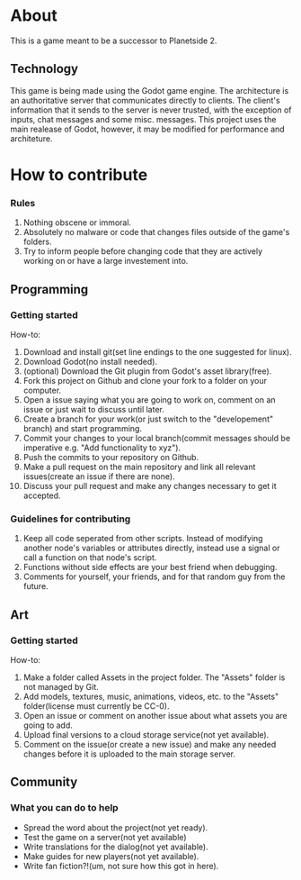 # About

This is a game meant to be a successor to Planetside 2.

## Technology

This game is being made using the Godot game engine. The architecture is an authoritative server that communicates directly to clients. 
The client's information that it sends to the server is never trusted, with the exception of inputs, chat messages and some misc. messages.
This project uses the main realease of Godot, however, it may be modified for performance and architeture.

# How to contribute

### Rules
1. Nothing obscene or immoral.
2. Absolutely no malware or code that changes files outside of the game's folders.
3. Try to inform people before changing code that they are actively working on or have a large investement into.


## Programming

### Getting started

How-to:
1. Download and install git(set line endings to the one suggested for linux).
2. Download Godot(no install needed).
3. (optional) Download the Git plugin from Godot's asset library(free).
4. Fork this project on Github and clone your fork to a folder on your computer.
5. Open a issue saying what you are going to work on, comment on an issue or just wait to discuss until later.
6. Create a branch for your work(or just switch to the "developement" branch) and start programming.
7. Commit your changes to your local branch(commit messages should be imperative e.g. "Add functionality to xyz").
8. Push the commits to your repository on Github.
9. Make a pull request on the main repository and link all relevant issues(create an issue if there are none).
10. Discuss your pull request and make any changes necessary to get it accepted.


### Guidelines for contributing
1. Keep all code seperated from other scripts. Instead of modifying another node's variables or attributes directly, instead use a signal or call a function on that node's script.
2. Functions without side effects are your best friend when debugging.
3. Comments for yourself, your friends, and for that random guy from the future.

## Art

### Getting started

How-to:
1. Make a folder called Assets in the project folder. The "Assets" folder is not managed by Git.
2. Add models, textures, music, animations, videos, etc. to the "Assets" folder(license must currently be CC-0).
3. Open an issue or comment on another issue about what assets you are going to add.
4. Upload final versions to a cloud storage service(not yet available).
5. Comment on the issue(or create a new issue) and make any needed changes before it is uploaded to the main storage server.

## Community

### What you can do to help

- Spread the word about the project(not yet ready).
- Test the game on a server(not yet available)
- Write translations for the dialog(not yet available).
- Make guides for new players(not yet available).
- Write fan fiction?!(um, not sure how this got in here).
